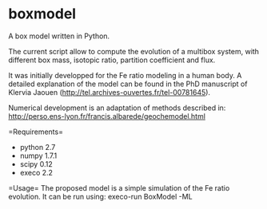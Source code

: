 boxmodel
========

A box model written in Python.

The current script allow to compute the evolution of a multibox system,
with different box mass, isotopic ratio, partition coefficient and flux. 

It was initially developped for the Fe ratio modeling in a human body.
A detailed explanation of the model can be found in the PhD manuscript of
Klervia Jaouen (http://tel.archives-ouvertes.fr/tel-00781645).

Numerical development is an adaptation of methods described in:
http://perso.ens-lyon.fr/francis.albarede/geochemodel.html


=Requirements=
- python 	2.7
- numpy 	1.7.1
- scipy		0.12
- execo		2.2

=Usage=
The proposed model is a simple simulation of the Fe ratio evolution. 
It can be run using:
execo-run BoxModel -ML


